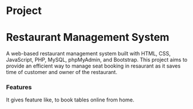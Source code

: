 # Project

<h1>Restaurant Management System</h1>
A web-based restaurant management system built with HTML, CSS, JavaScript, PHP, MySQL, phpMyAdmin, and Bootstrap. This project aims to provide an efficient way to manage seat booking in resaurant as it saves time of customer and owner of the restaurant.

<h3>Features</h3>
It gives feature like, to book tables online from home.
